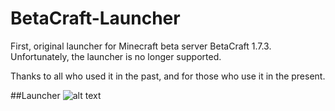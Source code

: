 # BetaCraft-Launcher

First, original launcher for Minecraft beta server BetaCraft 1.7.3.
Unfortunately, the launcher is no longer supported.

Thanks to all who used it in the past, and for those who use it in the present.

##Launcher
![alt text](https://github.com/KazuOfficial/BetaCraft-Launcher/blob/master/Launcher.png)

